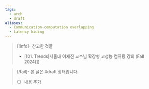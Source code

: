 ```yaml
---
tags:
  - arch
  - draft
aliases:
  - Communication-computation overlapping
  - Latency hiding
---
```

> [!info]- 참고한 것들
> - [[01. Trends|서울대 이재진 교수님 확장형 고성능 컴퓨팅 강의 (Fall 2024)]]

> [!fail]- 본 글은 #draft 상태입니다.
> - [ ] 내용 추가